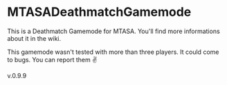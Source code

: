 # MTASADeathmatchGamemode

This is a Deathmatch Gamemode for MTASA. You'll find more informations about it in the wiki.

This gamemode wasn't tested with more than three players. It could come to bugs.
You can report them ✌️

v.0.9.9
